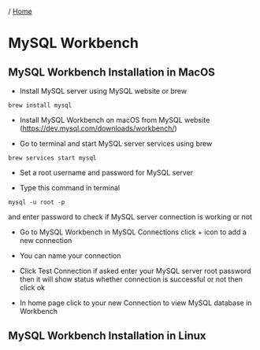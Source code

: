 / [Home](index.md)

# MySQL Workbench 

## MySQL Workbench Installation in MacOS

- Install MySQL server using MySQL website or brew
```
brew install mysql
``` 

- Install MySQL Workbench on macOS from MySQL website (https://dev.mysql.com/downloads/workbench/)

- Go to terminal and start MySQL server services using brew
```
brew services start mysql
```

- Set a root username and password for MySQL server

- Type this command in terminal
```
mysql -u root -p
```
and enter password to check if MySQL server connection is working or not

- Go to MySQL Workbench in MySQL Connections click + icon to add a new connection

- You can name your connection

- Click Test Connection if asked enter your MySQL server root password then it will show status whether connection is successful or not
then click ok

- In home page click to your new Connection to view MySQL database in Workbench


## MySQL Workbench Installation in Linux
